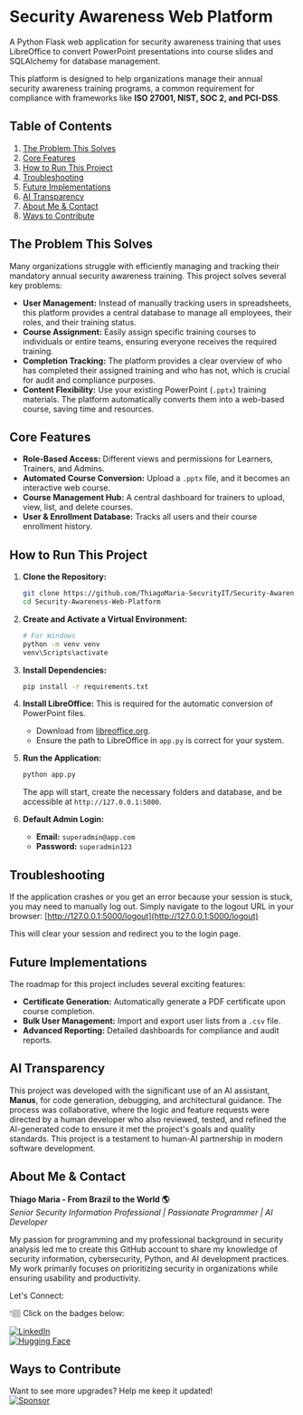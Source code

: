 # Security Awareness Web Platform

A Python Flask web application for security awareness training that uses LibreOffice to convert PowerPoint presentations into course slides and SQLAlchemy for database management.

This platform is designed to help organizations manage their annual security awareness training programs, a common requirement for compliance with frameworks like **ISO 27001, NIST, SOC 2, and PCI-DSS**.

## Table of Contents

1.  [The Problem This Solves](#the-problem-this-solves)
2.  [Core Features](#core-features)
3.  [How to Run This Project](#how-to-run-this-project)
4.  [Troubleshooting](#troubleshooting)
5.  [Future Implementations](#future-implementations)
6.  [AI Transparency](#ai-transparency)
7.  [About Me & Contact](#about-me--contact)
8.  [Ways to Contribute](#ways-to-contribute)

## The Problem This Solves

Many organizations struggle with efficiently managing and tracking their mandatory annual security awareness training. This project solves several key problems:

*   **User Management:** Instead of manually tracking users in spreadsheets, this platform provides a central database to manage all employees, their roles, and their training status.
*   **Course Assignment:** Easily assign specific training courses to individuals or entire teams, ensuring everyone receives the required training.
*   **Completion Tracking:** The platform provides a clear overview of who has completed their assigned training and who has not, which is crucial for audit and compliance purposes.
*   **Content Flexibility:** Use your existing PowerPoint (`.pptx`) training materials. The platform automatically converts them into a web-based course, saving time and resources.

## Core Features

*   **Role-Based Access:** Different views and permissions for Learners, Trainers, and Admins.
*   **Automated Course Conversion:** Upload a `.pptx` file, and it becomes an interactive web course.
*   **Course Management Hub:** A central dashboard for trainers to upload, view, list, and delete courses.
*   **User & Enrollment Database:** Tracks all users and their course enrollment history.

## How to Run This Project

1.  **Clone the Repository:**
    ```bash
    git clone https://github.com/ThiagoMaria-SecurityIT/Security-Awareness-Web-Platform.git
    cd Security-Awareness-Web-Platform
    ```

2.  **Create and Activate a Virtual Environment:**
    ```bash
    # For Windows
    python -m venv venv
    venv\Scripts\activate
    ```

3.  **Install Dependencies:**
    ```bash
    pip install -r requirements.txt
    ```

4.  **Install LibreOffice:**
    This is required for the automatic conversion of PowerPoint files.
    *   Download from [libreoffice.org](https://www.libreoffice.org/download/download-libreoffice/).
    *   Ensure the path to LibreOffice in `app.py` is correct for your system.

5.  **Run the Application:**
    ```bash
    python app.py
    ```
    The app will start, create the necessary folders and database, and be accessible at `http://127.0.0.1:5000`.

6.  **Default Admin Login:**
    *   **Email:** `superadmin@app.com`
    *   **Password:** `superadmin123`

## Troubleshooting

If the application crashes or you get an error because your session is stuck, you may need to manually log out. Simply navigate to the logout URL in your browser:
[http://127.0.0.1:5000/logout](http://127.0.0.1:5000/logout)

This will clear your session and redirect you to the login page.

## Future Implementations

The roadmap for this project includes several exciting features:

*   **Certificate Generation:** Automatically generate a PDF certificate upon course completion.
*   **Bulk User Management:** Import and export user lists from a `.csv` file.
*   **Advanced Reporting:** Detailed dashboards for compliance and audit reports.

## AI Transparency

This project was developed with the significant use of an AI assistant, **Manus**, for code generation, debugging, and architectural guidance. The process was collaborative, where the logic and feature requests were directed by a human developer who also reviewed, tested, and refined the AI-generated code to ensure it met the project's goals and quality standards. This project is a testament to human-AI partnership in modern software development.

## About Me & Contact

**Thiago Maria - From Brazil to the World 🌎**  
*Senior Security Information Professional | Passionate Programmer | AI Developer*

My passion for programming and my professional background in security analysis led me to create this GitHub account to share my knowledge of security information, cybersecurity, Python, and AI development practices. My work primarily focuses on prioritizing security in organizations while ensuring usability and productivity.

Let's Connect:  

👇🏽 Click on the badges below:  

[![LinkedIn](https://img.shields.io/badge/LinkedIn-Connect-blue)](https://www.linkedin.com/in/thiago-cequeira-99202239/)  
[![Hugging Face](https://img.shields.io/badge/🤗Hugging_Face-AI_projects-yellow)](https://huggingface.co/ThiSecur)  
 
## Ways to Contribute
Want to see more upgrades? Help me keep it updated!    
[![Sponsor](https://img.shields.io/badge/Sponsor-%E2%9D%A4-red)](https://github.com/sponsors/ThiagoMaria-SecurityIT)
